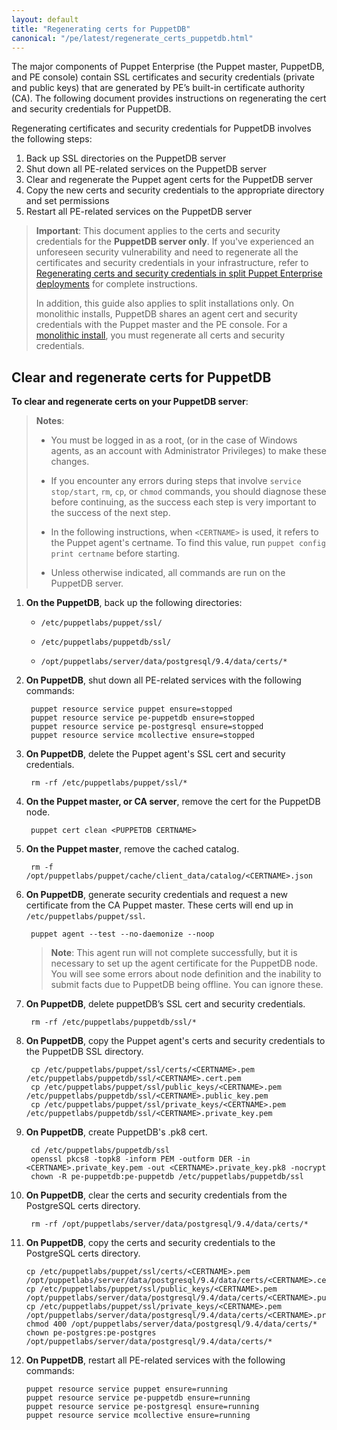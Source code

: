 ```yaml
---
layout: default
title: "Regenerating certs for PuppetDB"
canonical: "/pe/latest/regenerate_certs_puppetdb.html"
---
```



The major components of Puppet Enterprise (the Puppet master, PuppetDB, and PE console) contain SSL certificates and security credentials (private and public keys) that are generated by PE’s built-in certificate authority (CA). The following document provides instructions on regenerating the cert and security credentials for PuppetDB.

Regenerating certificates and security credentials for PuppetDB involves the following steps:

1. Back up SSL directories on the PuppetDB server
2. Shut down all PE-related services on the PuppetDB server
3. Clear and regenerate the Puppet agent certs for the PuppetDB server
4. Copy the new certs and security credentials to the appropriate directory and set permissions
5. Restart all PE-related services on the PuppetDB server

>**Important**: This document applies to the certs and security credentials for the **PuppetDB server only**. If you've experienced an unforeseen security vulnerability and need to regenerate all the certificates and security credentials in your infrastructure, refer to [Regenerating certs and security credentials in split Puppet Enterprise deployments](./trouble_regenerate_certs_split.html) for complete instructions.
>
>In addition, this guide also applies to split installations only. On monolithic installs, PuppetDB shares an agent cert and security credentials with the Puppet master and the PE console. For a [monolithic install](./trouble_regenerate_certs_split.html), you must regenerate all certs and security credentials.

## Clear and regenerate certs for PuppetDB

**To clear and regenerate certs on your PuppetDB server**:

>**Notes**:
>
>- You must be logged in as a root, (or in the case of Windows agents, as an account with Administrator Privileges) to make these changes.
>
> - If you encounter any errors during steps that involve `service stop/start`, `rm`, `cp`, or `chmod` commands, you should diagnose these before continuing, as the success each step is very important to the success of the next step.
>
> - In the following instructions, when `<CERTNAME>` is used, it refers to the Puppet agent's certname. To find this value, run `puppet config print certname` before starting.
>
> - Unless otherwise indicated, all commands are run on the PuppetDB server.

1. **On the PuppetDB**, back up the following directories:

   * `/etc/puppetlabs/puppet/ssl/`

   * `/etc/puppetlabs/puppetdb/ssl/`

   * `/opt/puppetlabs/server/data/postgresql/9.4/data/certs/*`

2. **On PuppetDB**, shut down all PE-related services with the following commands:

        puppet resource service puppet ensure=stopped
        puppet resource service pe-puppetdb ensure=stopped
        puppet resource service pe-postgresql ensure=stopped
        puppet resource service mcollective ensure=stopped

3. **On PuppetDB**, delete the Puppet agent's SSL cert and security credentials.

        rm -rf /etc/puppetlabs/puppet/ssl/*

4. **On the Puppet master, or CA server**, remove the cert for the PuppetDB node.

        puppet cert clean <PUPPETDB CERTNAME>

5. **On the Puppet master**, remove the cached catalog.

        rm -f /opt/puppetlabs/puppet/cache/client_data/catalog/<CERTNAME>.json

6. **On PuppetDB**, generate security credentials and request a new certificate from the CA Puppet master. These certs will end up in `/etc/puppetlabs/puppet/ssl`.

        puppet agent --test --no-daemonize --noop

   > **Note**: This agent run will not complete successfully, but it is necessary to set up the agent certificate for the PuppetDB node. You will see some errors about node definition and the inability to submit facts due to PuppetDB being offline. You can ignore these.

7. **On PuppetDB**, delete puppetDB’s SSL cert and security credentials.

        rm -rf /etc/puppetlabs/puppetdb/ssl/*

8. **On PuppetDB**, copy the Puppet agent's certs and security credentials to the PuppetDB SSL directory.

        cp /etc/puppetlabs/puppet/ssl/certs/<CERTNAME>.pem /etc/puppetlabs/puppetdb/ssl/<CERTNAME>.cert.pem
        cp /etc/puppetlabs/puppet/ssl/public_keys/<CERTNAME>.pem /etc/puppetlabs/puppetdb/ssl/<CERTNAME>.public_key.pem
        cp /etc/puppetlabs/puppet/ssl/private_keys/<CERTNAME>.pem /etc/puppetlabs/puppetdb/ssl/<CERTNAME>.private_key.pem
        
9. **On PuppetDB**, create PuppetDB's .pk8 cert.

        cd /etc/puppetlabs/puppetdb/ssl
        openssl pkcs8 -topk8 -inform PEM -outform DER -in <CERTNAME>.private_key.pem -out <CERTNAME>.private_key.pk8 -nocrypt
        chown -R pe-puppetdb:pe-puppetdb /etc/puppetlabs/puppetdb/ssl

10. **On PuppetDB**, clear the certs and security credentials from the PostgreSQL certs directory.

         rm -rf /opt/puppetlabs/server/data/postgresql/9.4/data/certs/*

11. **On PuppetDB**, copy the certs and security credentials to the PostgreSQL certs directory.

        cp /etc/puppetlabs/puppet/ssl/certs/<CERTNAME>.pem /opt/puppetlabs/server/data/postgresql/9.4/data/certs/<CERTNAME>.cert.pem
        cp /etc/puppetlabs/puppet/ssl/public_keys/<CERTNAME>.pem /opt/puppetlabs/server/data/postgresql/9.4/data/certs/<CERTNAME>.public_key.pem
        cp /etc/puppetlabs/puppet/ssl/private_keys/<CERTNAME>.pem /opt/puppetlabs/server/data/postgresql/9.4/data/certs/<CERTNAME>.private_key.pem
        chmod 400 /opt/puppetlabs/server/data/postgresql/9.4/data/certs/*
        chown pe-postgres:pe-postgres /opt/puppetlabs/server/data/postgresql/9.4/data/certs/*

12. **On PuppetDB**, restart all PE-related services with the following commands:

        puppet resource service puppet ensure=running
        puppet resource service pe-puppetdb ensure=running
        puppet resource service pe-postgresql ensure=running
        puppet resource service mcollective ensure=running